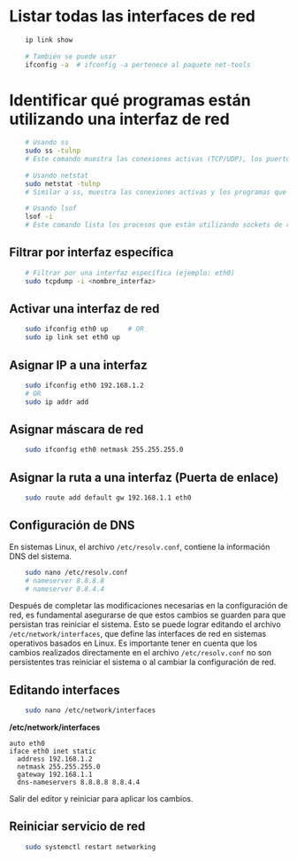 # Listar todas las interfaces de red

```bash
    ip link show
    
    # También se puede usar
    ifconfig -a  # ifconfig -a pertenece al paquete net-tools
```

# Identificar qué programas están utilizando una interfaz de red

```bash
    # Usando ss
    sudo ss -tulnp
    # Este comando muestra las conexiones activas (TCP/UDP), los puertos abiertos y los programas asociados.
    
    # Usando netstat
    sudo netstat -tulnp
    # Similar a ss, muestra las conexiones activas y los programas que las utilizan
    
    # Usando lsof
    lsof -i
    # Este comando lista los procesos que están utilizando sockets de red.
```

## Filtrar por interfaz específica

```bash
    # Filtrar por una interfaz específica (ejemplo: eth0)
    sudo tcpdump -i <nombre_interfaz>
```

## Activar una interfaz de red

```bash
    sudo ifconfig eth0 up     # OR
    sudo ip link set eth0 up
```

## Asignar IP a una interfaz

```bash
    sudo ifconfig eth0 192.168.1.2
    # OR
    sudo ip addr add
```

## Asignar máscara de red

```bash
    sudo ifconfig eth0 netmask 255.255.255.0
```

## Asignar la ruta a una interfaz (Puerta de enlace)

```bash
    sudo route add default gw 192.168.1.1 eth0
```

## Configuración de DNS

En sistemas Linux, el archivo `/etc/resolv.conf`, contiene la información DNS del sistema.

```bash
    sudo nano /etc/resolv.conf
    # nameserver 8.8.8.8
    # nameserver 8.8.4.4
```

Después de completar las modificaciones necesarias en la configuración de red, es fundamental asegurarse de que estos cambios se guarden para que persistan tras reiniciar el sistema. Esto se puede
lograr editando el archivo `/etc/network/interfaces`, que define las interfaces de red en sistemas operativos basados en Linux.
Es importante tener en cuenta que los cambios realizados directamente en el archivo `/etc/resolv.conf` no son persistentes tras reiniciar el sistema o al cambiar la configuración de red.

## Editando interfaces

```bash
    sudo nano /etc/network/interfaces
```

**/etc/network/interfaces**

```
auto eth0
iface eth0 inet static
  address 192.168.1.2
  netmask 255.255.255.0
  gateway 192.168.1.1
  dns-nameservers 8.8.8.8 8.8.4.4
```

Salir del editor y reiniciar para aplicar los cambios.

## Reiniciar servicio de red

```bash
    sudo systemctl restart networking
```

